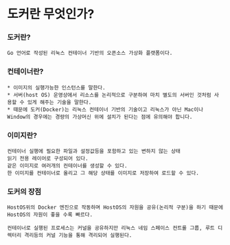 # 도커란 무엇인가?

### **도커란?**

    Go 언어로 작성된 리눅스 컨테이너 기반의 오픈소스 가상화 플랫폼이다.

### **컨테이너란?**

    * 이미지의 실행가능한 인스턴스를 말한다.
    * 서버(host OS) 운영상에서 리소스를 논리적으로 구분하여 마치 별도의 서버인 것처럼 사용할 수 있게 해주는 기술을 말한다.
    * 때문에 도커(Docker)는 리눅스 컨테이너 기반의 기술이고 리눅스가 아닌 Mac이나 Window의 경우에는 경량의 가상머신 위에 설치가 된다는 점에 유의해야 합니다. 

### **이미지란?**

    컨테이너 실행에 필요한 파일과 설정값등을 포함하고 있는 변하지 않는 상태
    읽기 전용 레이어로 구성되어 있다.
    같은 이미지로 여러개의 컨테이너를 생성할 수 있다.
    한 이미지를 컨테이너로 올리고 그 해당 상태를 이미지로 저장하여 로드할 수 있다.

### **도커의 장점**

    HostOS위의 Docker 엔진으로 작동하며 HostOS의 자원을 공유(논리적 구분)을 하기 때문에 HostOS의 자원이 좋을 수록 빠르다.

    컨테이너로 실행된 프로세스는 커널을 공유하지만 리눅스 네임 스페이스 컨트롤 그룹, 루트 디렉터리 격리등의 커널 기능을 통해 격리되어 실행된다.